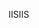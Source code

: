  <span data-ttu-id="ebebc-101">IIS</span><span class="sxs-lookup"><span data-stu-id="ebebc-101">IIS</span></span> 